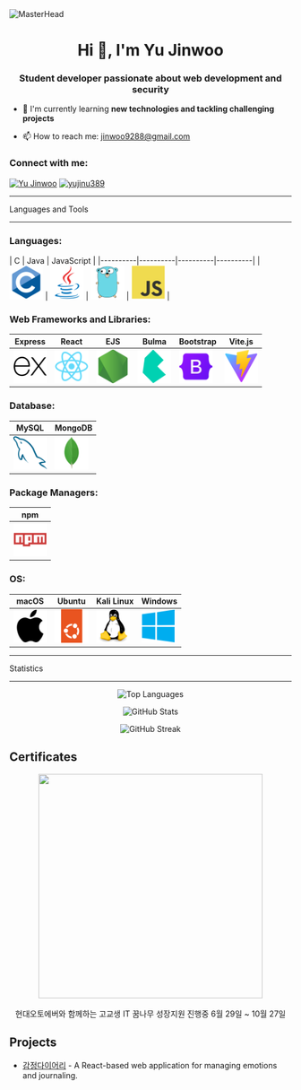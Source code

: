 <img src="https://images.pexels.com/photos/5926397/pexels-photo-5926397.jpeg?auto=compress&cs=tinysrgb&w=600" alt="MasterHead" height="400" width="100%">


<h1 align="center">Hi 👋, I'm Yu Jinwoo</h1>

<h3 align="center">Student developer passionate about web development and security</h3>

- 🌱 I'm currently learning **new technologies and tackling challenging projects**

- 📫 How to reach me: jinwoo9288@gmail.com

<h3 align="left">Connect with me:</h3>
<p align="left">
<a href="https://www.linkedin.com/in/%EC%A7%84%EC%9A%B0-%EC%9C%A0-61079b284/" target="blank"><img align="center" src="https://raw.githubusercontent.com/rahuldkjain/github-profile-readme-generator/master/src/images/icons/Social/linked-in-alt.svg" alt="Yu Jinwoo" height="30" width="40" /></a>
<a href="https://www.instagram.com/yujinu389/" target="blank"><img align="center" src="https://raw.githubusercontent.com/rahuldkjain/github-profile-readme-generator/master/src/images/icons/Social/instagram.svg" alt="yujinu389" height="30" width="40" /></a>
</p>

<hr>
Languages and Tools 
<hr>
<div>

### Languages:
| C | Java | JavaScript |
|----------|----------|----------|----------|
| <img src="https://github.com/devicons/devicon/blob/master/icons/c/c-original.svg" title="C"  alt="C" width="60" height="60"/> | <img src="https://github.com/devicons/devicon/blob/master/icons/java/java-original.svg" title="Java" alt="Java" width="60" height="60"/> | <img src="https://github.com/devicons/devicon/blob/master/icons/go/go-original.svg" title="Go" alt="Go" width="60" height="60"/> | <img src="https://github.com/devicons/devicon/blob/master/icons/javascript/javascript-original.svg" title="JavaScript" alt="JavaScript" width="60" height="60"/> |

### Web Frameworks and Libraries:

| Express | React | EJS | Bulma | Bootstrap | Vite.js |
|----------|----------|----------|----------|----------|----------|
| <img src="https://github.com/devicons/devicon/blob/master/icons/express/express-original.svg" title="Express" alt="Express" width="60" height="60"/> | <img src="https://github.com/devicons/devicon/blob/master/icons/react/react-original.svg" title="React" alt="React" width="60" height="60"/> | <img src="https://github.com/devicons/devicon/blob/master/icons/nodejs/nodejs-original.svg" title="EJS" alt="EJS" width="60" height="60"/> | <img src="https://github.com/devicons/devicon/blob/master/icons/bulma/bulma-plain.svg" title="Bulma" alt="Bulma" width="60" height="60"/> | <img src="https://github.com/devicons/devicon/blob/master/icons/bootstrap/bootstrap-original.svg" title="Bootstrap" alt="Bootstrap" width="60" height="60"/> | <img src="https://github.com/devicons/devicon/blob/master/icons/vitejs/vitejs-original.svg" title="Vite.js" alt="Vite.js" width="60" height="60"/> |

### Database:

| MySQL | MongoDB |
|----------|----------|
| <img src="https://github.com/devicons/devicon/blob/master/icons/mysql/mysql-original.svg" title="MySQL" alt="MySQL" width="60" height="60"/> | <img src="https://github.com/devicons/devicon/blob/master/icons/mongodb/mongodb-original.svg" title="MongoDB" alt="MongoDB" width="60" height="60"/> |

### Package Managers:

| npm |
|----------|
| <img src="https://github.com/devicons/devicon/blob/master/icons/npm/npm-original-wordmark.svg" title="npm" alt="npm" width="60" height="60"/> |

### OS:

| macOS | Ubuntu | Kali Linux | Windows |
|----------|----------|----------|----------|
| <img src="https://github.com/devicons/devicon/blob/master/icons/apple/apple-original.svg" title="macOS" alt="macOS" width="60" height="60"/> | <img src="https://github.com/devicons/devicon/blob/master/icons/ubuntu/ubuntu-plain.svg" title="Ubuntu" alt="Ubuntu" width="60" height="60"/> | <img src="https://github.com/devicons/devicon/blob/master/icons/linux/linux-original.svg" title="Kali Linux" alt="Kali Linux" width="60" height="60"/> | <img src="https://github.com/devicons/devicon/blob/master/icons/windows8/windows8-original.svg" title="Windows" alt="Windows" width="60" height="60"/> |

<hr>
Statistics 
<hr>
<p align="center">
  <img src="https://github-readme-stats.vercel.app/api/top-langs?username=jin182&show_icons=true&locale=en&layout=compact&theme=vision-friendly-dark" alt="Top Languages" />
</p>

<p align="center">
  <img src="https://github-readme-stats.vercel.app/api?username=jin182&show_icons=true&locale=en&theme=vision-friendly-dark" alt="GitHub Stats" />
</p>

<p align="center">
  <img src="https://github-readme-streak-stats.herokuapp.com/?user=jin182&theme=vision-friendly-dark" alt="GitHub Streak" />
</p>

## Certificates
<div align="center">
  <img src="https://img1.daumcdn.net/thumb/R1280x0/?scode=mtistory2&fname=https%3A%2F%2Fblog.kakaocdn.net%2Fdn%2Fbh8ElO%2FbtsIiWfYn6i%2FXs8Vztpar7eitJ42KpalE0%2Fimg.jpg" width="400" height="400" />
  <p>현대오토에버와 함께하는 고교생 IT 꿈나무 성장지원 진행중 6월 29일 ~ 10월 27일</p>
</div>

## Projects

- [감정다이어리](https://jinwoo-react-project1.web.app/) - A React-based web application for managing emotions and journaling.



